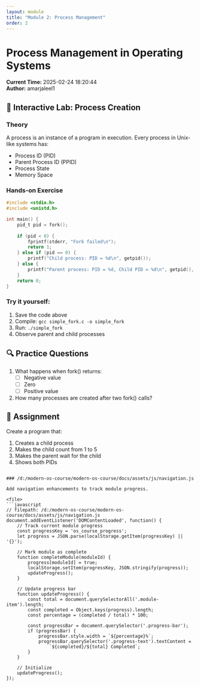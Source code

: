 ```yaml
---
layout: module
title: "Module 2: Process Management"
order: 2
---
```


# Process Management in Operating Systems
**Current Time:** 2025-02-24 18:20:44  
**Author:** amarjaleel1

## 🎯 Interactive Lab: Process Creation

### Theory
A process is an instance of a program in execution. Every process in Unix-like systems has:
- Process ID (PID)
- Parent Process ID (PPID)
- Process State
- Memory Space

### Hands-on Exercise

```c
#include <stdio.h>
#include <unistd.h>

int main() {
    pid_t pid = fork();
    
    if (pid < 0) {
        fprintf(stderr, "Fork failed\n");
        return 1;
    } else if (pid == 0) {
        printf("Child process: PID = %d\n", getpid());
    } else {
        printf("Parent process: PID = %d, Child PID = %d\n", getpid(), pid);
    }
    return 0;
}
```

### Try it yourself:
1. Save the code above
2. Compile: `gcc simple_fork.c -o simple_fork`
3. Run: `./simple_fork`
4. Observe parent and child processes

## 🔍 Practice Questions

1. What happens when fork() returns:
   - [ ] Negative value
   - [ ] Zero
   - [ ] Positive value

2. How many processes are created after two fork() calls?

## 📝 Assignment
Create a program that:
1. Creates a child process
2. Makes the child count from 1 to 5
3. Makes the parent wait for the child
4. Shows both PIDs
````

### /d:/modern-os-course/modern-os-course/docs/assets/js/navigation.js

Add navigation enhancements to track module progress.

<file>
```javascript
// filepath: /d:/modern-os-course/modern-os-course/docs/assets/js/navigation.js
document.addEventListener('DOMContentLoaded', function() {
    // Track current module progress
    const progressKey = 'os_course_progress';
    let progress = JSON.parse(localStorage.getItem(progressKey) || '{}');

    // Mark module as complete
    function completeModule(moduleId) {
        progress[moduleId] = true;
        localStorage.setItem(progressKey, JSON.stringify(progress));
        updateProgress();
    }

    // Update progress bar
    function updateProgress() {
        const total = document.querySelectorAll('.module-item').length;
        const completed = Object.keys(progress).length;
        const percentage = (completed / total) * 100;
        
        const progressBar = document.querySelector('.progress-bar');
        if (progressBar) {
            progressBar.style.width = `${percentage}%`;
            progressBar.querySelector('.progress-text').textContent = 
                `${completed}/${total} Completed`;
        }
    }

    // Initialize
    updateProgress();
});
